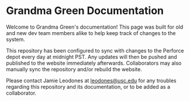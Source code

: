 # Grandma Green Documentation

Welcome to Grandma Green's documentation! This page was built for old and new dev team members alike to help keep track of changes to the system.

This repository has been configured to sync with changes to the Perforce depot every day at midnight PST. Any updates will then be pushed and published to the website immediately afterwards. Collaborators may also manually sync the repository and/or rebuild the website.

Please contact Jamie Leodones at [leodones@usc.edu](mailto:leodones@usc.edu) for any troubles regarding this repository and its documentation, or to be added as a collaborator.